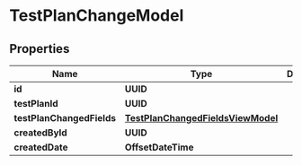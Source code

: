 

# TestPlanChangeModel


## Properties

| Name | Type | Description | Notes |
|------------ | ------------- | ------------- | -------------|
|**id** | **UUID** |  |  |
|**testPlanId** | **UUID** |  |  |
|**testPlanChangedFields** | [**TestPlanChangedFieldsViewModel**](TestPlanChangedFieldsViewModel.md) |  |  [optional] |
|**createdById** | **UUID** |  |  |
|**createdDate** | **OffsetDateTime** |  |  [optional] |



